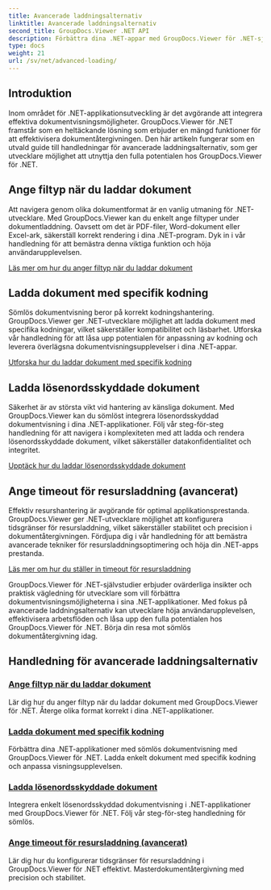 ```yaml
---
title: Avancerade laddningsalternativ
linktitle: Avancerade laddningsalternativ
second_title: GroupDocs.Viewer .NET API
description: Förbättra dina .NET-appar med GroupDocs.Viewer för .NET-självstudier. Lär dig att ange filtyper, hantera kodningar, ladda lösenordsskyddade dokument och mer.
type: docs
weight: 21
url: /sv/net/advanced-loading/
---
```

## Introduktion

Inom området för .NET-applikationsutveckling är det avgörande att integrera effektiva dokumentvisningsmöjligheter. GroupDocs.Viewer för .NET framstår som en heltäckande lösning som erbjuder en mängd funktioner för att effektivisera dokumentåtergivningen. Den här artikeln fungerar som en utvald guide till handledningar för avancerade laddningsalternativ, som ger utvecklare möjlighet att utnyttja den fulla potentialen hos GroupDocs.Viewer för .NET.

## Ange filtyp när du laddar dokument
Att navigera genom olika dokumentformat är en vanlig utmaning för .NET-utvecklare. Med GroupDocs.Viewer kan du enkelt ange filtyper under dokumentladdning. Oavsett om det är PDF-filer, Word-dokument eller Excel-ark, säkerställ korrekt rendering i dina .NET-program. Dyk in i vår handledning för att bemästra denna viktiga funktion och höja användarupplevelsen.

[Läs mer om hur du anger filtyp när du laddar dokument](./specify-file-type/)

## Ladda dokument med specifik kodning
Sömlös dokumentvisning beror på korrekt kodningshantering. GroupDocs.Viewer ger .NET-utvecklare möjlighet att ladda dokument med specifika kodningar, vilket säkerställer kompatibilitet och läsbarhet. Utforska vår handledning för att låsa upp potentialen för anpassning av kodning och leverera överlägsna dokumentvisningsupplevelser i dina .NET-appar.

[Utforska hur du laddar dokument med specifik kodning](./load-documents-encoding/)

## Ladda lösenordsskyddade dokument
Säkerhet är av största vikt vid hantering av känsliga dokument. Med GroupDocs.Viewer kan du sömlöst integrera lösenordsskyddad dokumentvisning i dina .NET-applikationer. Följ vår steg-för-steg handledning för att navigera i komplexiteten med att ladda och rendera lösenordsskyddade dokument, vilket säkerställer datakonfidentialitet och integritet.

[Upptäck hur du laddar lösenordsskyddade dokument](./load-password-protected-document/)

## Ange timeout för resursladdning (avancerat)
Effektiv resurshantering är avgörande för optimal applikationsprestanda. GroupDocs.Viewer ger .NET-utvecklare möjlighet att konfigurera tidsgränser för resursladdning, vilket säkerställer stabilitet och precision i dokumentåtergivningen. Fördjupa dig i vår handledning för att bemästra avancerade tekniker för resursladdningsoptimering och höja din .NET-apps prestanda.

[Läs mer om hur du ställer in timeout för resursladdning](./set-resource-loading-timeout/)

GroupDocs.Viewer för .NET-självstudier erbjuder ovärderliga insikter och praktisk vägledning för utvecklare som vill förbättra dokumentvisningsmöjligheterna i sina .NET-applikationer. Med fokus på avancerade laddningsalternativ kan utvecklare höja användarupplevelsen, effektivisera arbetsflöden och låsa upp den fulla potentialen hos GroupDocs.Viewer för .NET. Börja din resa mot sömlös dokumentåtergivning idag.
## Handledning för avancerade laddningsalternativ
### [Ange filtyp när du laddar dokument](./specify-file-type/)
Lär dig hur du anger filtyp när du laddar dokument med GroupDocs.Viewer för .NET. Återge olika format korrekt i dina .NET-applikationer.
### [Ladda dokument med specifik kodning](./load-documents-encoding/)
Förbättra dina .NET-applikationer med sömlös dokumentvisning med GroupDocs.Viewer för .NET. Ladda enkelt dokument med specifik kodning och anpassa visningsupplevelsen.
### [Ladda lösenordsskyddade dokument](./load-password-protected-document/)
Integrera enkelt lösenordsskyddad dokumentvisning i .NET-applikationer med GroupDocs.Viewer för .NET. Följ vår steg-för-steg handledning för sömlös.
### [Ange timeout för resursladdning (avancerat)](./set-resource-loading-timeout/)
Lär dig hur du konfigurerar tidsgränser för resursladdning i GroupDocs.Viewer för .NET effektivt. Masterdokumentåtergivning med precision och stabilitet.